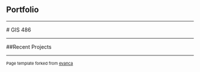 ## Portfolio

---
<link type="text/css" rel="stylesheet" href="/style.css" />
# GIS 486 

---
##Recent Projects




---
<p style="font-size:11px">Page template forked from <a href="https://github.com/evanca/quick-portfolio">evanca</a></p>
<!-- Remove above link if you don't want to attibute -->
